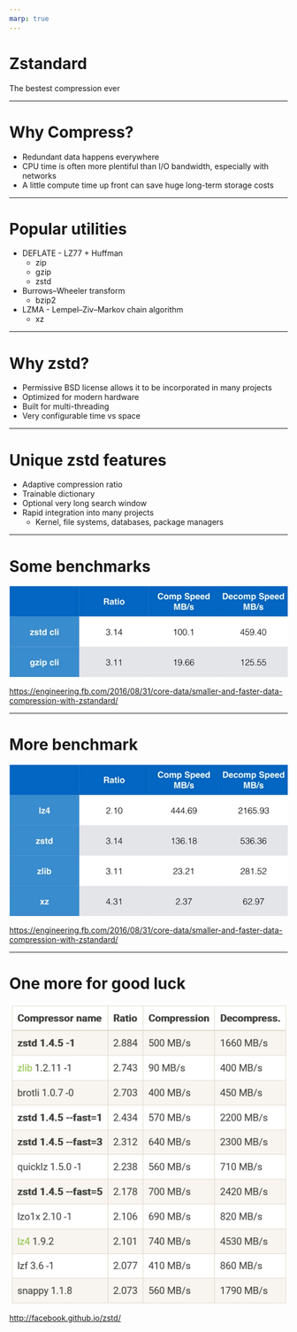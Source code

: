```yaml
---
marp: true
---
```

# Zstandard

The bestest compression ever

---
# Why Compress?

- Redundant data happens everywhere
- CPU time is often more plentiful than I/O bandwidth, especially with networks
- A little compute time up front can save huge long-term storage costs

---
# Popular utilities

- DEFLATE - LZ77 + Huffman
  - zip
  - gzip
  - zstd
- Burrows–Wheeler transform
  - bzip2
- LZMA - Lempel–Ziv–Markov chain algorithm
  - xz

---
# Why zstd?

- Permissive BSD license allows it to be incorporated in many projects
- Optimized for modern hardware
- Built for multi-threading
- Very configurable time vs space

---
# Unique zstd features

- Adaptive compression ratio
- Trainable dictionary
- Optional very long search window
- Rapid integration into many projects
  - Kernel, file systems, databases, package managers

---
# Some benchmarks
![](zstd/benchmark1.png)

<https://engineering.fb.com/2016/08/31/core-data/smaller-and-faster-data-compression-with-zstandard/>

---
# More benchmark
![](zstd/benchmark2.png)

<https://engineering.fb.com/2016/08/31/core-data/smaller-and-faster-data-compression-with-zstandard/>

---
# One more for good luck
![](zstd/benchmark3.png)

<http://facebook.github.io/zstd/>
